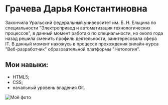 Грачева Дарья Константиновна
========================

Закончила Уральский федеральный университет им. Б. Н. Ельцина по специальности "Электропривод и автоматизация технологических процессов", в данный момент работаю по специальности, но около года назад решила сменить профиль деятельности, заинтересовала сфера IT. В данный момент нахожусь в процессе прохождения онлайн-курса "Веб-разработчик" образовательной платформы "Нетология".

Мои навыки:
-------------------------

* HTML5;
* CSS;
* начальный уровень владения Git.

![Моё фото](img/Дарья.jpg)